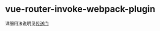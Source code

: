 # vue-router-invoke-webpack-plugin

详细用法说明见[传送门](https://github.com/Qymh/vue-router-invoke-webpack-plugin/blob/dev/README.md)

